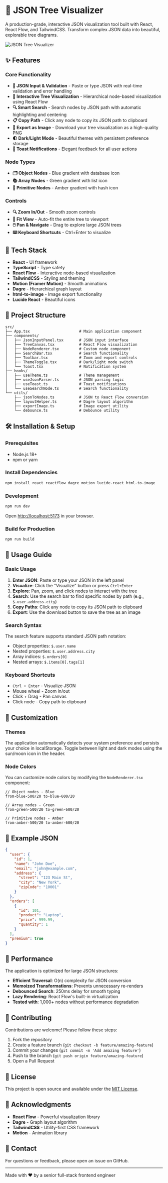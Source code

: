 # 🌳 JSON Tree Visualizer

A production-grade, interactive JSON visualization tool built with React, React Flow, and TailwindCSS. Transform complex JSON data into beautiful, explorable tree diagrams.

![JSON Tree Visualizer](https://via.placeholder.com/800x400?text=JSON+Tree+Visualizer)

## ✨ Features

### Core Functionality
- **📝 JSON Input & Validation** - Paste or type JSON with real-time validation and error handling
- **🌳 Interactive Tree Visualization** - Hierarchical node-based visualization using React Flow
- **🔍 Smart Search** - Search nodes by JSON path with automatic highlighting and centering
- **📋 Copy Path** - Click any node to copy its JSON path to clipboard
- **💾 Export as Image** - Download your tree visualization as a high-quality PNG
- **🌓 Dark/Light Mode** - Beautiful themes with persistent preference storage
- **🔔 Toast Notifications** - Elegant feedback for all user actions

### Node Types
- **🗂️ Object Nodes** - Blue gradient with database icon
- **📚 Array Nodes** - Green gradient with list icon
- **🔢 Primitive Nodes** - Amber gradient with hash icon

### Controls
- **🔍 Zoom In/Out** - Smooth zoom controls
- **🎯 Fit View** - Auto-fit the entire tree to viewport
- **🖱️ Pan & Navigate** - Drag to explore large JSON trees
- **⌨️ Keyboard Shortcuts** - Ctrl+Enter to visualize

## 🚀 Tech Stack

- **React** - UI framework
- **TypeScript** - Type safety
- **React Flow** - Interactive node-based visualization
- **TailwindCSS** - Styling and theming
- **Motion (Framer Motion)** - Smooth animations
- **Dagre** - Hierarchical graph layout
- **html-to-image** - Image export functionality
- **Lucide React** - Beautiful icons

## 📂 Project Structure

```
src/
├── App.tsx                      # Main application component
├── components/
│   ├── JsonInputPanel.tsx       # JSON input interface
│   ├── TreeCanvas.tsx           # React Flow visualization
│   ├── NodeRenderer.tsx         # Custom node component
│   ├── SearchBar.tsx            # Search functionality
│   ├── Toolbar.tsx              # Zoom and export controls
│   ├── ThemeToggle.tsx          # Dark/light mode switch
│   └── Toast.tsx                # Notification system
├── hooks/
│   ├── useTheme.ts              # Theme management
│   ├── useJsonParser.ts         # JSON parsing logic
│   ├── useToast.ts              # Toast notifications
│   └── useSearchNode.ts         # Search functionality
└── utils/
    ├── jsonToNodes.ts           # JSON to React Flow conversion
    ├── layoutHelper.ts          # Dagre layout algorithm
    ├── exportImage.ts           # Image export utility
    └── debounce.ts              # Debounce utility
```

## 🛠️ Installation & Setup

### Prerequisites
- Node.js 18+ 
- npm or yarn

### Install Dependencies

```bash
npm install react reactflow dagre motion lucide-react html-to-image
```

### Development

```bash
npm run dev
```

Open [http://localhost:5173](http://localhost:5173) in your browser.

### Build for Production

```bash
npm run build
```

## 📖 Usage Guide

### Basic Usage

1. **Enter JSON**: Paste or type your JSON in the left panel
2. **Visualize**: Click the "Visualize" button or press `Ctrl+Enter`
3. **Explore**: Pan, zoom, and click nodes to interact with the tree
4. **Search**: Use the search bar to find specific nodes by path (e.g., `$.user.address.city`)
5. **Copy Paths**: Click any node to copy its JSON path to clipboard
6. **Export**: Use the download button to save the tree as an image

### Search Syntax

The search feature supports standard JSON path notation:

- Object properties: `$.user.name`
- Nested properties: `$.user.address.city`
- Array indices: `$.orders[0]`
- Nested arrays: `$.items[0].tags[1]`

### Keyboard Shortcuts

- `Ctrl + Enter` - Visualize JSON
- Mouse wheel - Zoom in/out
- Click + Drag - Pan canvas
- Click node - Copy path to clipboard

## 🎨 Customization

### Themes

The application automatically detects your system preference and persists your choice in localStorage. Toggle between light and dark modes using the sun/moon icon in the header.

### Node Colors

You can customize node colors by modifying the `NodeRenderer.tsx` component:

```tsx
// Object nodes - Blue
from-blue-500/20 to-blue-600/20

// Array nodes - Green  
from-green-500/20 to-green-600/20

// Primitive nodes - Amber
from-amber-500/20 to-amber-600/20
```

## 🧪 Example JSON

```json
{
  "user": {
    "id": 1,
    "name": "John Doe",
    "email": "john@example.com",
    "address": {
      "street": "123 Main St",
      "city": "New York",
      "zipCode": "10001"
    }
  },
  "orders": [
    {
      "id": 101,
      "product": "Laptop",
      "price": 999.99,
      "quantity": 1
    }
  ],
  "premium": true
}
```

## 🚀 Performance

The application is optimized for large JSON structures:

- **Efficient Traversal**: O(n) complexity for JSON conversion
- **Memoized Transformations**: Prevents unnecessary re-renders
- **Debounced Search**: 250ms delay for smooth typing
- **Lazy Rendering**: React Flow's built-in virtualization
- **Tested with**: 1,000+ nodes without performance degradation

## 🤝 Contributing

Contributions are welcome! Please follow these steps:

1. Fork the repository
2. Create a feature branch (`git checkout -b feature/amazing-feature`)
3. Commit your changes (`git commit -m 'Add amazing feature'`)
4. Push to the branch (`git push origin feature/amazing-feature`)
5. Open a Pull Request

## 📝 License

This project is open source and available under the [MIT License](LICENSE).

## 🙏 Acknowledgments

- **React Flow** - Powerful visualization library
- **Dagre** - Graph layout algorithm
- **TailwindCSS** - Utility-first CSS framework
- **Motion** - Animation library

## 📧 Contact

For questions or feedback, please open an issue on GitHub.

---

Made with ❤️ by a senior full-stack frontend engineer
